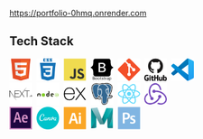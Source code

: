 https://portfolio-0hmq.onrender.com

## Tech Stack

<div>
    <img src="https://github.com/devicons/devicon/blob/master/icons/html5/html5-original.svg" title="HTML5" alt="HTML" width="40" height="40"/>&nbsp;
    <img src="https://github.com/devicons/devicon/blob/master/icons/css3/css3-plain-wordmark.svg" title="CSS3" alt="CSS" width="40" height="40"/>&nbsp;
    <img src="https://github.com/devicons/devicon/blob/master/icons/javascript/javascript-original.svg" title="Javascript" alt="Javascript" width="40" height="40">&nbsp;
    <img src="https://github.com/devicons/devicon/blob/master/icons/bootstrap/bootstrap-plain-wordmark.svg" title="Bootstrap" alt="Bootstrap" width="40" height="40"/>&nbsp;
    <img src="https://github.com/devicons/devicon/blob/master/icons/git/git-plain.svg" title="Git" alt="Git" width="40" height="40">&nbsp;
      <img src="https://github.com/devicons/devicon/blob/master/icons/github/github-original-wordmark.svg" title="GitHub" alt="GitHub" width="40" height="40">&nbsp;
      <img src="https://github.com/devicons/devicon/blob/master/icons/vscode/vscode-original.svg" title="GitHub" alt="GitHub" width="40" height="40">&nbsp;
  <br>
    <img src="https://github.com/devicons/devicon/blob/master/icons/nextjs/nextjs-original-wordmark.svg" title="GitHub" alt="GitHub" width="40" height="40">&nbsp;
    <img src="https://github.com/devicons/devicon/blob/master/icons/nodejs/nodejs-original-wordmark.svg" title="GitHub" alt="GitHub" width="40" height="40">&nbsp;
    <img src="https://github.com/devicons/devicon/blob/master/icons/express/express-original.svg" title="GitHub" alt="GitHub" width="40" height="40">&nbsp;
      <img src="https://github.com/devicons/devicon/blob/master/icons/postgresql/postgresql-original.svg" title="GitHub" alt="GitHub" width="40" height="40">&nbsp;
    <img src="https://github.com/devicons/devicon/blob/master/icons/react/react-original.svg" title="GitHub" alt="GitHub" width="40" height="40">&nbsp;
    <img src="https://github.com/devicons/devicon/blob/master/icons/redux/redux-original.svg" title="GitHub" alt="GitHub" width="40" height="40">&nbsp;
  <br>
    <img src="https://github.com/devicons/devicon/blob/master/icons/aftereffects/aftereffects-original.svg" title="GitHub" alt="GitHub" width="40" height="40">&nbsp;
    <img src="https://github.com/devicons/devicon/blob/master/icons/canva/canva-original.svg" title="GitHub" alt="GitHub" width="40" height="40">&nbsp;
    <img src="https://github.com/devicons/devicon/blob/master/icons/illustrator/illustrator-plain.svg" title="GitHub" alt="GitHub" width="40" height="40">&nbsp;
    <img src="https://github.com/devicons/devicon/blob/master/icons/maya/maya-original.svg" title="GitHub" alt="GitHub" width="40" height="40">&nbsp;
    <img src="https://github.com/devicons/devicon/blob/master/icons/photoshop/photoshop-plain.svg" title="GitHub" alt="GitHub" width="40" height="40">&nbsp;
</div>
